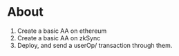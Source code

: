 # About
1. Create a basic AA on ethereum
2. Create a basic AA on zkSync
3. Deploy, and send a userOp/ transaction through them.